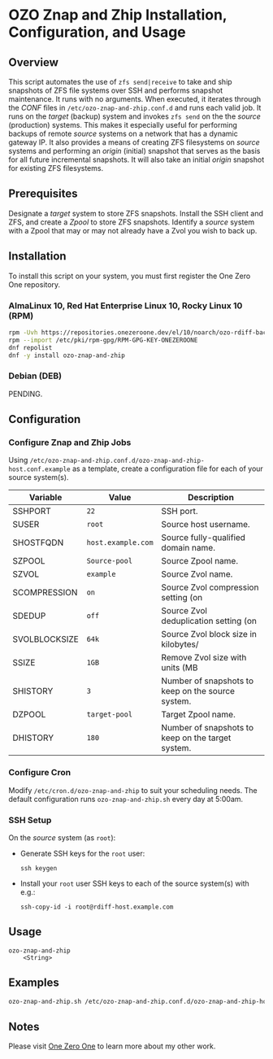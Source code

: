 # OZO Znap and Zhip Installation, Configuration, and Usage
## Overview
This script automates the use of `zfs send|receive` to take and ship snapshots of ZFS file systems over SSH and performs snapshot maintenance. It runs with no arguments. When executed, it iterates through the *CONF* files in `/etc/ozo-znap-and-zhip.conf.d` and runs each valid job. It runs on the _target_ (backup) system and invokes `zfs send` on the the _source_ (production) systems. This makes it especially useful for performing backups of remote _source_ systems on a network that has a dynamic gateway IP. It also provides a means of creating ZFS filesystems on _source_ systems and performing an _origin_ (initial) snapshot that serves as the basis for all future incremental snapshots. It will also take an initial _origin_ snapshot for existing ZFS filesystems.

## Prerequisites
Designate a _target_ system to store ZFS snapshots. Install the SSH client and ZFS, and create a _Zpool_ to store ZFS snapshots. Identify a _source_ system with a Zpool that may or may not already have a Zvol you wish to back up.

## Installation
To install this script on your system, you must first register the One Zero One repository.

### AlmaLinux 10, Red Hat Enterprise Linux 10, Rocky Linux 10 (RPM)
```bash
rpm -Uvh https://repositories.onezeroone.dev/el/10/noarch/ozo-rdiff-backup-1.0.0-1.el10.noarch.rpm
rpm --import /etc/pki/rpm-gpg/RPM-GPG-KEY-ONEZEROONE
dnf repolist
dnf -y install ozo-znap-and-zhip
```

### Debian (DEB)
PENDING.

## Configuration
### Configure Znap and Zhip Jobs
Using `/etc/ozo-znap-and-zhip.conf.d/ozo-znap-and-zhip-host.conf.example` as a template, create a configuration file for each of your source system(s).

|Variable|Value|Description|
|--------|-----|-----------|
|SSHPORT|`22`|SSH port.|
|SUSER|`root`|Source host username.|
|SHOSTFQDN|`host.example.com`|Source fully-qualified domain name.|
|SZPOOL|`Source-pool`|Source Zpool name.|
|SZVOL|`example`|Source Zvol name.|
|SCOMPRESSION|`on`|Source Zvol compression setting (on|off).|
|SDEDUP|`off`|Source Zvol deduplication setting (on|off).|
|SVOLBLOCKSIZE|`64k`|Source Zvol block size in kilobytes/|
|SSIZE|`1GB`|Remove Zvol size with units (MB|GB|TB).|
|SHISTORY|`3`|Number of snapshots to keep on the source system.|
|DZPOOL|`target-pool`|Target Zpool name.|
|DHISTORY|`180`|Number of snapshots to keep on the target system.|

### Configure Cron
Modify `/etc/cron.d/ozo-znap-and-zhip` to suit your scheduling needs. The default configuration runs `ozo-znap-and-zhip.sh` every day at 5:00am.

### SSH Setup
On the _source_ system (as `root`):

* Generate SSH keys for the `root` user:

    `ssh keygen`

* Install your `root` user SSH keys to each of the source system(s) with e.g.:

    `ssh-copy-id -i root@rdiff-host.example.com`

## Usage
```
ozo-znap-and-zhip
    <String>
```

## Examples
```bash
ozo-znap-and-zhip.sh /etc/ozo-znap-and-zhip.conf.d/ozo-znap-and-zhip-host.conf.example
```

## Notes
Please visit [One Zero One](https://onezeroone.dev) to learn more about my other work.
